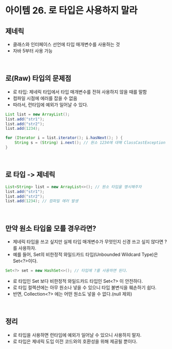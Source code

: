 # 아이템 26. 로 타입은 사용하지 말라

## 제네릭
* 클래스와 인터페이스 선언에 타입 매개변수를 사용하는 것
* 자바 5부터 사용 가능

<br>

## 로(Raw) 타입의 문제점
* 로 타입: 제네릭 타입에서 타입 매개변수를 전혀 사용하지 않을 때를 말함
* 컴파일 시점에 에러를 잡을 수 없음
* 따라서, 런타임에 예외가 일어날 수 있다.
```java
List list = new ArrayList();
list.add("str1");
list.add("str2");
list.add(1234);

for (Iterator i = list.iterator(); i.hasNext(); ) {
    String s = (String) i.next(); // 원소 1234에 대해 ClassCastException 발생
}
```

<br>

## 로 타입 -> 제네릭
```java
List<String> list = new ArrayList<>(); // 원소 타입을 명시해주자
list.add("str1");
list.add("str2");
list.add(1234); // 컴파일 에러 발생
```

<br>

## 만약 원소 타입을 모를 경우라면?
* 제네릭 타입을 쓰고 싶지만 실제 타입 매개변수가 무엇인지 신경 쓰고 싶지 않다면 ?를 사용하자.
* 예를 들어, Set<E>의 비한정적 와일드카드 타입(Unbounded Wildcard Type)은 Set<?>이다.
```java
Set<?> set = new HashSet<>(); // 타입에 ?를 사용하면 된다.
```

* 로 타입인 Set 보다 비한정적 와일드카드 타입인 Set<?> 이 안전하다.
* 로 타입 컬렉션에는 아무 원소나 넣을 수 있으니 타입 불변식을 훼손하기 쉽다.
* 반면, Collection<?> 에는 어떤 원소도 넣을 수 없다.(null 제외)

<br>

## 정리
* 로 타입을 사용하면 런타임에 예외가 일어날 수 있으니 사용하지 말자.
* 로 타입은 제네릭 도입 이전 코드와의 호환성을 위해 제공될 뿐이다.